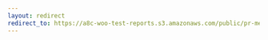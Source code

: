 ```yaml
---
layout: redirect
redirect_to: https://a8c-woo-test-reports.s3.amazonaws.com/public/pr-merge/38760/api/index.html
---
```

